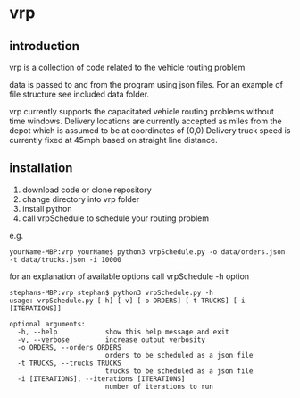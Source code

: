 # vrp

## introduction
vrp is a collection of code related to the vehicle routing problem

data is passed to and from the program using json files.
For an example of file structure see included data folder.

vrp currently supports the capacitated vehicle routing problems without time windows.
Delivery locations are currently accepted as miles from the depot which is assumed to be at coordinates of (0,0)
Delivery truck speed is currently fixed at 45mph based on straight line distance.



## installation
1.  download code or clone repository
2.  change directory into vrp folder
3.  install python
4.  call vrpSchedule to schedule your routing problem

e.g.

`yourName-MBP:vrp yourName$ python3 vrpSchedule.py -o data/orders.json -t data/trucks.json -i 10000`

for an explanation of available options call vrpSchedule -h option

```
stephans-MBP:vrp stephan$ python3 vrpSchedule.py -h
usage: vrpSchedule.py [-h] [-v] [-o ORDERS] [-t TRUCKS] [-i [ITERATIONS]]

optional arguments:
  -h, --help            show this help message and exit
  -v, --verbose         increase output verbosity
  -o ORDERS, --orders ORDERS
                        orders to be scheduled as a json file
  -t TRUCKS, --trucks TRUCKS
                        trucks to be scheduled as a json file
  -i [ITERATIONS], --iterations [ITERATIONS]
                        number of iterations to run
```
